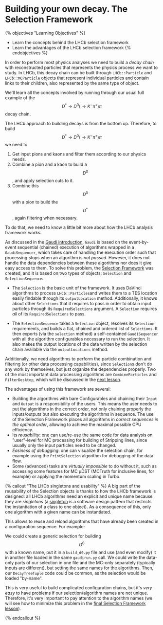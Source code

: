 # Building your own decay. The Selection Framework

{% objectives "Learning Objectives" %}
* Learn the concepts behind the LHCb selection framework
* Learn the advantages of the LHCb selection framework
{% endobjectives %} 

In order to perform most physics analyses we need to build a *decay chain* with reconstructed particles that represents the physics process we want to study.
In LHCb, this decay chain can be built through `LHCb::Particle` and `LHCb::MCParticle` objects that represent individual particles and contain links to their children, also represented by the same type of object.

We'll learn all the concepts involved by running through our usual full example of the $$D^\ast\rightarrow D^0(\rightarrow K^{-} \pi^{+}) \pi$$ decay chain.

The LHCb approach to building decays is from the bottom up. Therefore, to build $$D^\ast\rightarrow D^0(\rightarrow K^{-} \pi^{+}) \pi$$ we need to

  1. Get input pions and kaons and filter them according to our physics needs.
  2. Combine a pion and a kaon to build a $$D^0$$, and apply selection cuts to it.
  3. Combine this $$D^0$$ with a pion to build the $$D^\ast$$, again filtering when necessary.

To do that, we need to know a little bit more about how the LHCb analysis framework works.

As discussed in the [Gaudi introduction](../first-analysis-steps/davinci.md), `Gaudi` is based on the event-by-event sequential (chained) execution of algorithms wrapped in a `GaudiSequencer`, which takes care of handling the execution order such that processing stops when an algorithm is *not passed*.
However, it does not handle the data dependencies between these algorithms nor does it give easy access to them.
To solve this problem, the [Selection Framework](https://twiki.cern.ch/twiki/bin/view/LHCb/ParticleSelection) was created, and it is based on two types of objects: `Selection` and `SelectionSequence`:

  - The `Selection` is the basic unit of the framework. It uses DaVinci algorithms to process `LHCb::Particles`and writes them to a TES location easily findable through its `outputLocation` method. Additionally, it knows about other `Selections` that it requires to pass in order to obtain input particles through its `RequiredSelections` argument. A `Selection` requires *all* of its `RequiredSelections` to pass.

  - The `SelectionSequence` takes a `Selection` object, resolves its `Selection` requirements, and builds a flat, chained and ordered list of `Selections`. It then exports (via the `selection` method) a self-contained `GaudiSequencer` with all the algorithm configurables necessary to run the selection.
 It also makes the output locations of the data written by the selection chain available via the `outputLocations` method.

Additionally, we need algorithms to perform the particle combination and filtering (or other data processing capabilities), since `Selection`s don't do any work by themselves, but just organize the dependencies properly.
Two of the most important data processing algorithms are `CombineParticles` and `FilterDesktop`, which will be discussed in the [next lesson](building-decays-part1.html).

The advantages of using this framework are several:

  - Building the algorithms with bare Configurables and chaining their `Input` and `Output` is a responsibility of the users.
  This means the user needs to put the algorithms in the correct order, not only chaining properly the inputs/outputs but also executing the algorithms in sequence. The use of the Selection Framework places all algorithms in *correct sequences in the optimal order*, allowing to achieve the maximal possible CPU efficiency.
  - Its *reusability*: one can use/re-use the same code for data analysis on "user"-level for MC processing for building of Stripping lines, since usually only the input particles need to be changed.
  - *Easiness of debugging*: one can visualize the selection chain, for example using the `PrintSelection` algorithm for debugging of the data flow.
  - Some (advanced) tasks are *virtually impossible* to do without it, such as accessing some features for MC µDST (MCTruth for inclusive lines, for example) or applying the momentum scaling in Turbo.

{% callout "The LHCb singletons and usability" %}
A big part of the reusability of the Selection objects is thanks to how the 
LHCb framework is designed:
all LHCb algorithms need an explicit and unique name because they are *singletons* (a [singleton](http://en.wikipedia.org/wiki/Singleton_pattern) is a software design pattern that restricts the instantiation of a class to one object).
As a consequence of this, only one algorithm with a given name can be instantiated.

This allows to reuse and reload algorithms that have already been created in a configuration sequence. For example:

 We could create a generic selection for building $$D^0$$ with a known name, put it in a `build_d0.py` file and use (and even modify) it in another file loaded in the same `gaudirun.py` call.
 We could write the data-only parts of our selection in one file and the MC-only separately (typically inputs are different), but setting the same names for the algorithms. Then, our `DecayTreeTuple` code could be common, as the selection would be loaded "by-name".

This is very useful to build complicated configuration chains, but it's *very easy* to have problems if our selection/algorithm names are not unique.
Therefore, it's very important to pay attention to the algorithm names (we will see how to minimize this problem in the [final Selection Framework lesson](building-decays-part2.html)).

{% endcallout %}
